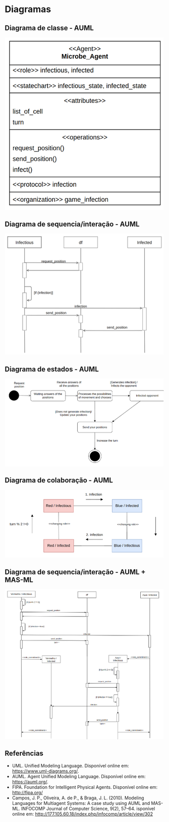 # Diagramas

## Diagrama de classe - AUML
![alt text](./img/dClasse.png)
## Diagrama de sequencia/interação - AUML
![alt text](./img/dSequence.png)
## Diagrama de estados - AUML
![alt text](./img/dState.png)
## Diagrama de colaboração - AUML
![alt text](./img/dColab.png)
## Diagrama de sequencia/interação - AUML + MAS-ML
![alt text](./img/dSequece2.png)
## Referências
- UML. Unified Modeling Language. Disponível online em: https://www.uml-diagrams.org/.
- AUML. Agent Unified Modeling Language. Disponível online em: https://auml.org/.
- FIPA. Foundation for Intelligent Physical Agents. Disponível online em: http://fipa.org/
- Campos, J. P., Oliveira, A. de P., & Braga, J. L. (2010). Modeling Languages for Multiagent Systems: A case study using AUML and MAS-ML. INFOCOMP Journal of Computer Science, 9(2), 57–64. isponível online em: http://177.105.60.18/index.php/infocomp/article/view/302